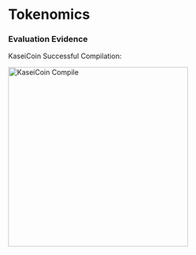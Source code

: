 # Tokenomics
### Evaluation Evidence
KaseiCoin Successful Compilation:

<img width="365" alt="KaseiCoin Compile" src="https://user-images.githubusercontent.com/97059769/177647799-44b76cf2-36f1-40aa-b232-6c91eb7c1fe5.png">
